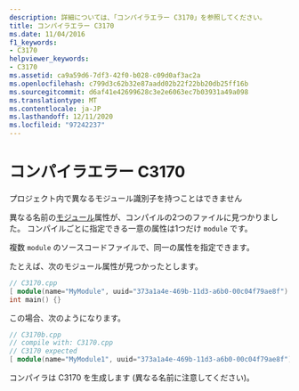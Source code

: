 ```yaml
---
description: 詳細については、「コンパイラエラー C3170」を参照してください。
title: コンパイラエラー C3170
ms.date: 11/04/2016
f1_keywords:
- C3170
helpviewer_keywords:
- C3170
ms.assetid: ca9a59d6-7df3-42f0-b028-c09d0af3ac2a
ms.openlocfilehash: c799d3c62b32e87aadd02b22f22bb20db25ff16b
ms.sourcegitcommit: d6af41e42699628c3e2e6063ec7b03931a49a098
ms.translationtype: MT
ms.contentlocale: ja-JP
ms.lasthandoff: 12/11/2020
ms.locfileid: "97242237"
---
```

# <a name="compiler-error-c3170"></a>コンパイラエラー C3170

プロジェクト内で異なるモジュール識別子を持つことはできません

異なる名前の[モジュール](../../windows/attributes/module-cpp.md)属性が、コンパイルの2つのファイルに見つかりました。 コンパイルごとに指定できる一意の属性は1つだけ `module` です。

複数 `module` のソースコードファイルで、同一の属性を指定できます。

たとえば、次のモジュール属性が見つかったとします。

```cpp
// C3170.cpp
[ module(name="MyModule", uuid="373a1a4e-469b-11d3-a6b0-00c04f79ae8f") ];
int main() {}
```

この場合、次のようになります。

```cpp
// C3170b.cpp
// compile with: C3170.cpp
// C3170 expected
[ module(name="MyModule1", uuid="373a1a4e-469b-11d3-a6b0-00c04f79ae8f") ];
```

コンパイラは C3170 を生成します (異なる名前に注意してください)。
